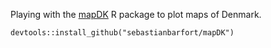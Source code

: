 Playing with the [mapDK](https://github.com/sebastianbarfort/mapDK) R package to plot maps of Denmark.

```
devtools::install_github("sebastianbarfort/mapDK")
```
